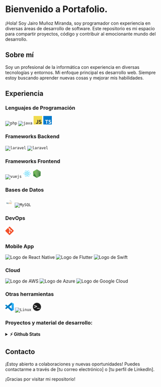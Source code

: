# Bienvenido a Portafolio.

¡Hola! Soy Jairo Muñoz Miranda, soy programador con experiencia en diversas áreas de desarrollo de software. Este repositorio es mi espacio para compartir proyectos, código y contribuir al emocionante mundo del desarrollo.

## Sobre mí

Soy un profesional de la informática con experiencia en diversas tecnologías y entornos. Mi enfoque principal es desarrollo web. Siempre estoy buscando aprender nuevas cosas y mejorar mis habilidades.

## Experiencia

### Lenguajes de Programación
<code><img height="27" src="https://avatars.githubusercontent.com/u/25158?s=200&v=4" alt="php"></code>
<code><img height="27" src="https://i.blogs.es/e7b69c/java_logo/450_1000.webp" alt="java"></code>
<code><img height="27" src="https://raw.githubusercontent.com/github/explore/80688e429a7d4ef2fca1e82350fe8e3517d3494d/topics/javascript/javascript.png" alt="javascript"></code>
<code><img height="27" src="https://raw.githubusercontent.com/github/explore/80688e429a7d4ef2fca1e82350fe8e3517d3494d/topics/typescript/typescript.png" alt="typescript"></code>

### Frameworks Backend

<code><img height="27" src="https://avatars.githubusercontent.com/u/958072?s=200&v=4" alt="laravel"></code>
<code><img height="27" src="https://avatars.githubusercontent.com/u/958072?s=200&v=4" alt="laravel"></code>


### Frameworks Frontend

<code><img height="27" src="https://avatars.githubusercontent.com/u/6128107?s=200&v=4" alt="vuejs"></code>
<code><img alt="React" height="27px" src="https://raw.githubusercontent.com/github/explore/80688e429a7d4ef2fca1e82350fe8e3517d3494d/topics/react/react.png" /></code>
<code><img height="27" src="https://raw.githubusercontent.com/github/explore/80688e429a7d4ef2fca1e82350fe8e3517d3494d/topics/nodejs/nodejs.png" alt="nodejs"></code>

### Bases de Datos

<code><img alt="MySQL" width="26px" src="https://raw.githubusercontent.com/github/explore/80688e429a7d4ef2fca1e82350fe8e3517d3494d/topics/mysql/mysql.png" /></code>
<code><img height="27" src="https://encrypted-tbn0.gstatic.com/images?q=tbn%3AANd9GcSTTzPAw-55ssm1Im594xYZ9eRQu2JylrkYLg&usqp=CAU" alt="MySQL"></code>

### DevOps

<code><img height="27" src="https://raw.githubusercontent.com/devicons/devicon/master/icons/git/git-original.svg" alt="git"></code>

### Mobile App

![Logo de React Native](url_del_logo_react_native) ![Logo de Flutter](url_del_logo_flutter) ![Logo de Swift](url_del_logo_swift)


### Cloud

![Logo de AWS](url_del_logo_aws) ![Logo de Azure](url_del_logo_azure) ![Logo de Google Cloud](url_del_logo_gcp)


### Otras herramientas

<code><img height="27" src="https://raw.githubusercontent.com/github/explore/80688e429a7d4ef2fca1e82350fe8e3517d3494d/topics/visual-studio-code/visual-studio-code.png" /></code>
<code><img alt="Linux" width="26px" src="https://www.vectorlogo.zone/logos/npmjs/npmjs-icon.svg" /></code>
<code><img height="27" src="https://raw.githubusercontent.com/github/explore/80688e429a7d4ef2fca1e82350fe8e3517d3494d/topics/terminal/terminal.png" alt="terminal"></code>

### Proyectos y material de desarrollo:

<details>
<summary><b>⚡ Github Stats</b></summary>
<img height="180em" src="https://github-readme-stats.vercel.app/api?username=jairmmz&show_icons=true&hide_border=true&&count_private=true&include_all_commits=true&theme=radical" />
  <img height="180em" src="https://github-readme-stats.vercel.app/api/top-langs/?username=jairmmz&show_icons=true&hide_border=true&layout=compact&langs_count=8&theme=radical"/>
</details>

## Contacto

¡Estoy abierto a colaboraciones y nuevas oportunidades! Puedes contactarme a través de [tu correo electrónico] o [tu perfil de LinkedIn].

¡Gracias por visitar mi repositorio!

